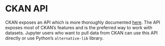 # CKAN API

CKAN exposes an API which is more thoroughly documented [here](https://docs.ckan.org/en/2.9/api/index.html). The API exposes most of CKAN’s features and is the preferred way to work with datasets. Jupyter users who want to pull data from CKAN can use this API directly or use Python’s `alternative-lib` library.
